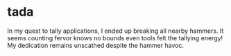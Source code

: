 # tada
In my quest to tally applications, I ended up breaking all nearby hammers. It seems counting fervor knows no bounds even tools felt the tallying energy! My dedication remains unscathed despite the hammer havoc.
